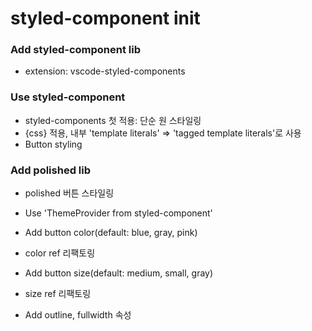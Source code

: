 # styled-component init

### Add styled-component lib

- extension: vscode-styled-components

### Use styled-component

- styled-components 첫 적용: 단순 원 스타일링
- {css} 적용, 내부 'template literals' => 'tagged template literals'로 사용
- Button styling

### Add polished lib

- polished 버튼 스타일링
- Use 'ThemeProvider from styled-component'

- Add button color(default: blue, gray, pink)
- color ref 리팩토링

- Add button size(default: medium, small, gray)
- size ref 리팩토링

- Add outline, fullwidth 속성
